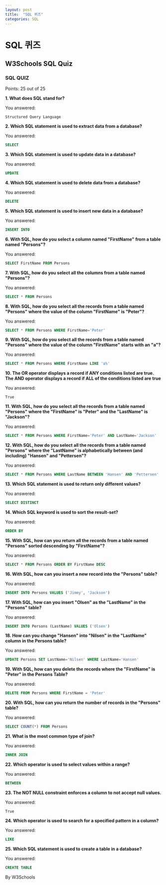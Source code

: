 ```yaml
---
layout: post
title:  "SQL 퀴즈"
categories: SQL
---
```


# SQL 퀴즈

## W3Schools SQL Quiz

### SQL QUIZ

Points: 25 out of 25

**1. What does SQL stand for?**

You answered:

`Structured Query Language`
 

**2. Which SQL statement is used to extract data from a database?**

You answered:

```sql
SELECT
```
 

**3. Which SQL statement is used to update data in a database?**

You answered:

```sql
UPDATE
```
 

**4. Which SQL statement is used to delete data from a database?**

You answered:

```sql
DELETE
```
 

**5. Which SQL statement is used to insert new data in a database?**

You answered:

```sql
INSERT INTO
```
 

**6. With SQL, how do you select a column named "FirstName" from a table named "Persons"?**

You answered:

```sql
SELECT FirstName FROM Persons
```
 

**7. With SQL, how do you select all the columns from a table named "Persons"?**

You answered:

```sql
SELECT * FROM Persons
```
 

**8. With SQL, how do you select all the records from a table named "Persons" where the value of the column "FirstName" is "Peter"?**

You answered:

```sql
SELECT * FROM Persons WHERE FirstName='Peter'
```
 

**9. With SQL, how do you select all the records from a table named "Persons" where the value of the column "FirstName" starts with an "a"?**

You answered:

```sql
SELECT * FROM Persons WHERE FirstName LIKE 'a%'
```
 

**10. The OR operator displays a record if ANY conditions listed are true. The AND operator displays a record if ALL of the conditions listed are true**

You answered:

`True`
 

**11. With SQL, how do you select all the records from a table named "Persons" where the "FirstName" is "Peter" and the "LastName" is "Jackson"?**

You answered:

```sql
SELECT * FROM Persons WHERE FirstName='Peter' AND LastName='Jackson'
```
 

**12. With SQL, how do you select all the records from a table named "Persons" where the "LastName" is alphabetically between (and including) "Hansen" and "Pettersen"?**

You answered:

```sql
SELECT * FROM Persons WHERE LastName BETWEEN 'Hansen' AND 'Pettersen'
```


**13. Which SQL statement is used to return only different values?**

You answered:

```sql
SELECT DISTINCT
```
 

**14. Which SQL keyword is used to sort the result-set?**

You answered:

```sql
ORDER BY
```
 

**15. With SQL, how can you return all the records from a table named "Persons" sorted descending by "FirstName"?**

You answered:

```sql
SELECT * FROM Persons ORDER BY FirstName DESC
```
 

**16. With SQL, how can you insert a new record into the "Persons" table?**

You answered:

```sql
INSERT INTO Persons VALUES ('Jimmy', 'Jackson')
```
 

**17. With SQL, how can you insert "Olsen" as the "LastName" in the "Persons" table?**

You answered:

```sql
INSERT INTO Persons (LastName) VALUES ('Olsen')
```
 

**18. How can you change "Hansen" into "Nilsen" in the "LastName" column in the Persons table?**

You answered:

```sql
UPDATE Persons SET LastName='Nilsen' WHERE LastName='Hansen'
```
 

**19. With SQL, how can you delete the records where the "FirstName" is "Peter" in the Persons Table?**

You answered:

```sql
DELETE FROM Persons WHERE FirstName = 'Peter'
```
 

**20. With SQL, how can you return the number of records in the "Persons" table?**

You answered:

```sql
SELECT COUNT(*) FROM Persons
```
 

**21. What is the most common type of join?**

You answered:

```sql
INNER JOIN
```
 

**22. Which operator is used to select values within a range?**

You answered:

```sql
BETWEEN
```
 

**23. The NOT NULL constraint enforces a column to not accept null values.**

You answered:

`True`
 

**24. Which operator is used to search for a specified pattern in a column?**

You answered:

```sql
LIKE
```
 

**25. Which SQL statement is used to create a table in a database?**

You answered:

```sql
CREATE TABLE
```
 


By W3Schools